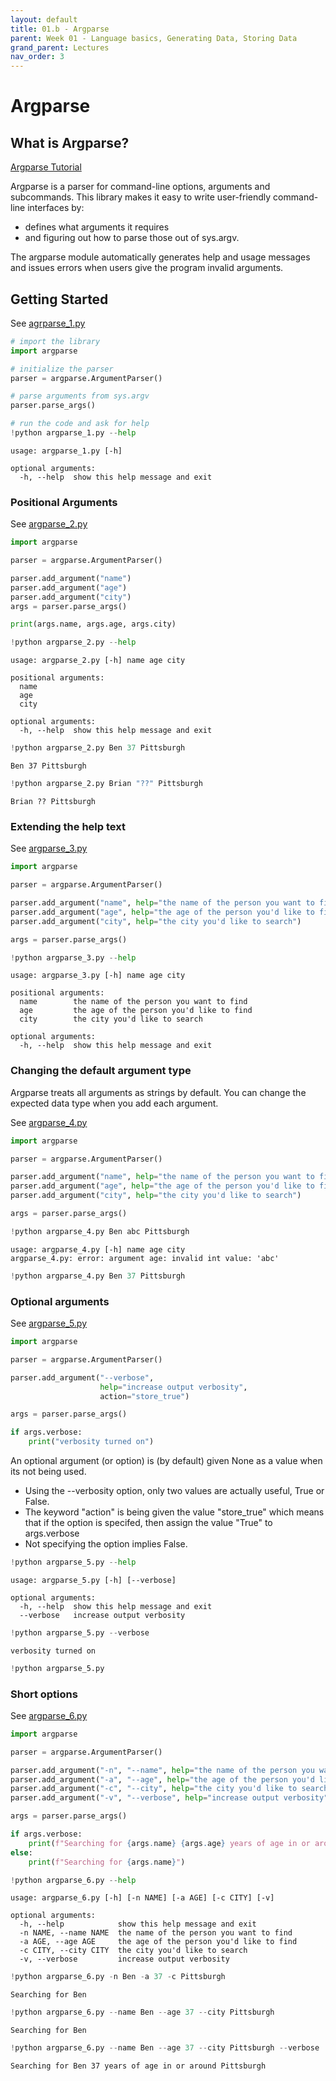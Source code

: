 ```yaml
---
layout: default
title: 01.b - Argparse
parent: Week 01 - Language basics, Generating Data, Storing Data
grand_parent: Lectures
nav_order: 3
---
```

# Argparse

## What is Argparse?

[Argparse Tutorial](https://www.pythonforbeginners.com/argparse/argparse-tutorial)

Argparse is a parser for command-line options, arguments and subcommands. This library makes it easy to write user-friendly command-line interfaces by:

* defines what arguments it requires
* and figuring out how to parse those out of sys.argv. 

The argparse module  automatically generates help and usage messages and issues errors when users give the program invalid arguments.

## Getting Started

See [agrparse_1.py](argparse_1.py)
```python
# import the library
import argparse

# initialize the parser
parser = argparse.ArgumentParser()

# parse arguments from sys.argv
parser.parse_args()

```


```python
# run the code and ask for help
!python argparse_1.py --help
```

    usage: argparse_1.py [-h]
    
    optional arguments:
      -h, --help  show this help message and exit


### Positional Arguments

See [argparse_2.py](argparse_2.py)

```python
import argparse

parser = argparse.ArgumentParser()

parser.add_argument("name")
parser.add_argument("age")
parser.add_argument("city")
args = parser.parse_args()

print(args.name, args.age, args.city)
```


```python
!python argparse_2.py --help
```

    usage: argparse_2.py [-h] name age city
    
    positional arguments:
      name
      age
      city
    
    optional arguments:
      -h, --help  show this help message and exit



```python
!python argparse_2.py Ben 37 Pittsburgh
```

    Ben 37 Pittsburgh



```python
!python argparse_2.py Brian "??" Pittsburgh
```

    Brian ?? Pittsburgh


### Extending the help text

See [argparse_3.py](argparse_3.py)

```python
import argparse

parser = argparse.ArgumentParser()

parser.add_argument("name", help="the name of the person you want to find")
parser.add_argument("age", help="the age of the person you'd like to find")
parser.add_argument("city", help="the city you'd like to search")

args = parser.parse_args()
```


```python
!python argparse_3.py --help
```

    usage: argparse_3.py [-h] name age city
    
    positional arguments:
      name        the name of the person you want to find
      age         the age of the person you'd like to find
      city        the city you'd like to search
    
    optional arguments:
      -h, --help  show this help message and exit


### Changing the default argument type

Argparse treats all arguments as strings by default. You can change the expected data type when you add each argument.

See [argparse_4.py](argparse_4.py)

```python
import argparse

parser = argparse.ArgumentParser()

parser.add_argument("name", help="the name of the person you want to find")
parser.add_argument("age", help="the age of the person you'd like to find", type=int)
parser.add_argument("city", help="the city you'd like to search")

args = parser.parse_args()
```


```python
!python argparse_4.py Ben abc Pittsburgh
```

    usage: argparse_4.py [-h] name age city
    argparse_4.py: error: argument age: invalid int value: 'abc'



```python
!python argparse_4.py Ben 37 Pittsburgh
```

### Optional arguments

See [argparse_5.py](argparse_5.py)

```python
import argparse

parser = argparse.ArgumentParser()

parser.add_argument("--verbose", 
                    help="increase output verbosity",
                    action="store_true")

args = parser.parse_args()

if args.verbose:
    print("verbosity turned on")
```

An optional argument (or option) is (by default) given None as a value when its
not being used.

* Using the --verbosity option, only two values are actually useful, True or False. 
* The keyword "action" is being given the value "store_true" which means that if the option is specifed, then assign the value "True" to args.verbose
* Not specifying the option implies False.


```python
!python argparse_5.py --help
```

    usage: argparse_5.py [-h] [--verbose]
    
    optional arguments:
      -h, --help  show this help message and exit
      --verbose   increase output verbosity



```python
!python argparse_5.py --verbose
```

    verbosity turned on



```python
!python argparse_5.py
```

### Short options

See [argparse_6.py](argparse_6.py)

```python
import argparse

parser = argparse.ArgumentParser()

parser.add_argument("-n", "--name", help="the name of the person you want to find")
parser.add_argument("-a", "--age", help="the age of the person you'd like to find", type=int)
parser.add_argument("-c", "--city", help="the city you'd like to search")
parser.add_argument("-v", "--verbose", help="increase output verbosity", action="store_true")

args = parser.parse_args()

if args.verbose:
    print(f"Searching for {args.name} {args.age} years of age in or around {args.city}")
else:
    print(f"Searching for {args.name}")
```


```python
!python argparse_6.py --help
```

    usage: argparse_6.py [-h] [-n NAME] [-a AGE] [-c CITY] [-v]
    
    optional arguments:
      -h, --help            show this help message and exit
      -n NAME, --name NAME  the name of the person you want to find
      -a AGE, --age AGE     the age of the person you'd like to find
      -c CITY, --city CITY  the city you'd like to search
      -v, --verbose         increase output verbosity



```python
!python argparse_6.py -n Ben -a 37 -c Pittsburgh
```

    Searching for Ben



```python
!python argparse_6.py --name Ben --age 37 --city Pittsburgh
```

    Searching for Ben



```python
!python argparse_6.py --name Ben --age 37 --city Pittsburgh --verbose
```

    Searching for Ben 37 years of age in or around Pittsburgh



```python

```
